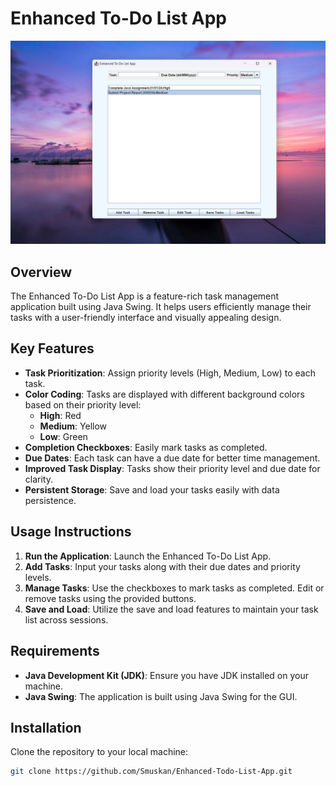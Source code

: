 # Enhanced To-Do List App

![To-Do List App](https://github.com/Smuskan/Enhanced-Todo-List-App/blob/main/IMG.png)

## Overview
The Enhanced To-Do List App is a feature-rich task management application built using Java Swing. It helps users efficiently manage their tasks with a user-friendly interface and visually appealing design.

## Key Features
- **Task Prioritization**: Assign priority levels (High, Medium, Low) to each task.
- **Color Coding**: Tasks are displayed with different background colors based on their priority level:
  - **High**: Red
  - **Medium**: Yellow
  - **Low**: Green
- **Completion Checkboxes**: Easily mark tasks as completed.
- **Due Dates**: Each task can have a due date for better time management.
- **Improved Task Display**: Tasks show their priority level and due date for clarity.
- **Persistent Storage**: Save and load your tasks easily with data persistence.

## Usage Instructions
1. **Run the Application**: Launch the Enhanced To-Do List App.
2. **Add Tasks**: Input your tasks along with their due dates and priority levels.
3. **Manage Tasks**: Use the checkboxes to mark tasks as completed. Edit or remove tasks using the provided buttons.
4. **Save and Load**: Utilize the save and load features to maintain your task list across sessions.

## Requirements
- **Java Development Kit (JDK)**: Ensure you have JDK installed on your machine.
- **Java Swing**: The application is built using Java Swing for the GUI.

## Installation
Clone the repository to your local machine:

```bash
git clone https://github.com/Smuskan/Enhanced-Todo-List-App.git

